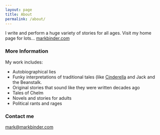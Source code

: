 ```yaml
---
layout: page
title: About
permalink: /about/
---
```


I write and perform a huge variety of stories for all ages.
Visit my home page for lots… [markbinder.com](http://markbinder.com)

### More Information

My work includes: 
- Autobiographical lies
- Funky interpretations of traditional tales (like [Cinderella](http://cinderellaspinderella.com) and Jack and the Beanstalk.
- Original stories that sound like they were written decades ago
- Tales of Chelm
- Novels and stories for adults
- Political rants and rages

### Contact me

[mark@markbinder.com](mailto:mark@markbinder.com)
